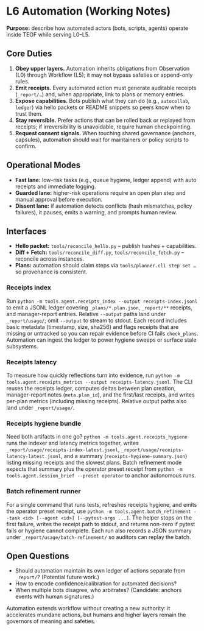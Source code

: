 # L6 Automation (Working Notes)

**Purpose:** describe how automated actors (bots, scripts, agents) operate inside TEOF while serving L0–L5.

## Core Duties

1. **Obey upper layers.** Automation inherits obligations from Observation (L0) through Workflow (L5); it may not bypass safeties or append-only rules.
2. **Emit receipts.** Every automated action must generate auditable receipts (`_report/…`) and, when appropriate, link to plans or memory entries.
3. **Expose capabilities.** Bots publish what they can do (e.g., `autocollab`, `ledger`) via hello packets or README snippets so peers know when to trust them.
4. **Stay reversible.** Prefer actions that can be rolled back or replayed from receipts; if irreversibility is unavoidable, require human checkpointing.
5. **Request consent signals.** When touching shared governance (anchors, capsules), automation should wait for maintainers or policy scripts to confirm.

## Operational Modes

- **Fast lane:** low-risk tasks (e.g., queue hygiene, ledger append) with auto receipts and immediate logging.
- **Guarded lane:** higher-risk operations require an open plan step and manual approval before execution.
- **Dissent lane:** if automation detects conflicts (hash mismatches, policy failures), it pauses, emits a warning, and prompts human review.

## Interfaces

- **Hello packet:** `tools/reconcile_hello.py` – publish hashes + capabilities.
- **Diff + Fetch:** `tools/reconcile_diff.py`, `tools/reconcile_fetch.py` – reconcile across instances.
- **Plans:** automation should claim steps via `tools/planner.cli step set …` so provenance is consistent.

### Receipts index

Run `python -m tools.agent.receipts_index --output receipts-index.jsonl` to emit a JSONL ledger covering `_plans/*.plan.json`, `_report/**` receipts, and manager-report entries. Relative `--output` paths land under `_report/usage/`; omit `--output` to stream to stdout. Each record includes basic metadata (timestamp, size, sha256) and flags receipts that are missing or untracked so you can repair evidence before CI fails `check_plans`. Automation can ingest the ledger to power hygiene sweeps or surface stale subsystems.

### Receipts latency

To measure how quickly reflections turn into evidence, run `python -m tools.agent.receipts_metrics --output receipts-latency.jsonl`. The CLI reuses the receipts ledger, computes deltas between plan creation, manager-report notes (`meta.plan_id`), and the first/last receipts, and writes per-plan metrics (including missing receipts). Relative output paths also land under `_report/usage/`.

### Receipts hygiene bundle

Need both artifacts in one go? `python -m tools.agent.receipts_hygiene` runs the indexer and latency metrics together, writes `_report/usage/receipts-index-latest.jsonl`, `_report/usage/receipts-latency-latest.jsonl`, and a summary (`receipts-hygiene-summary.json`) listing missing receipts and the slowest plans. Batch refinement mode expects that summary plus the operator preset receipt from `python -m tools.agent.session_brief --preset operator` to anchor autonomous runs.

### Batch refinement runner

For a single command that runs tests, refreshes receipts hygiene, and emits the operator preset receipt, use `python -m tools.agent.batch_refinement --task <id> [--agent <id>] [--pytest-args ...]`. The helper stops on the first failure, writes the receipt path to stdout, and returns non-zero if pytest fails or hygiene cannot complete. Each run also records a JSON summary under `_report/usage/batch-refinement/` so auditors can replay the batch.

## Open Questions

- Should automation maintain its own ledger of actions separate from `_report/`? (Potential future work.)
- How to encode confidence/calibration for automated decisions?
- When multiple bots disagree, who arbitrates? (Candidate: anchors events with human signatures.)

Automation extends workflow without creating a new authority: it accelerates mundane actions, but humans and higher layers remain the governors of meaning and safeties.
